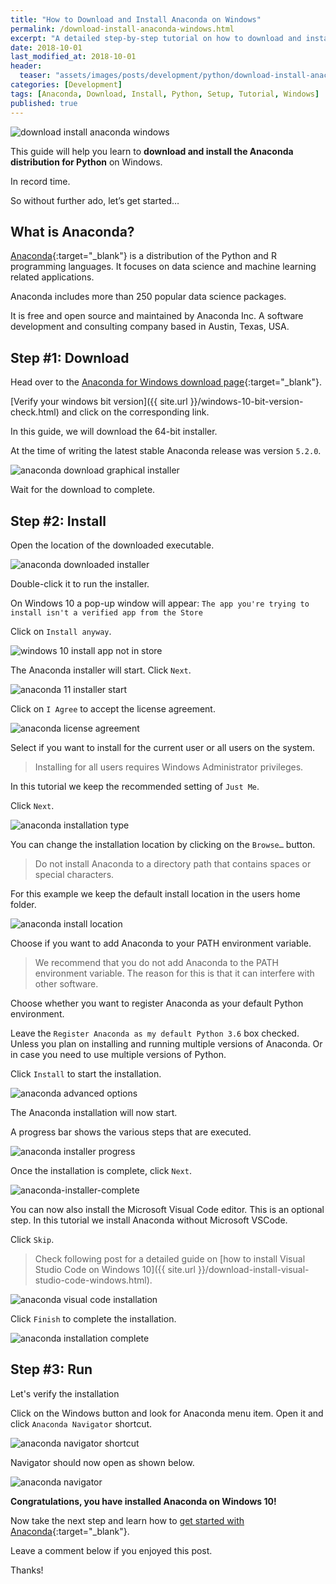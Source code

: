 ```yaml
---
title: "How to Download and Install Anaconda on Windows"
permalink: /download-install-anaconda-windows.html
excerpt: "A detailed step-by-step tutorial on how to download and install Anaconda on Windows 10."
date: 2018-10-01
last_modified_at: 2018-10-01
header:
  teaser: "assets/images/posts/development/python/download-install-anaconda-windows.png"
categories: [Development]
tags: [Anaconda, Download, Install, Python, Setup, Tutorial, Windows]
published: true
---
```


<img src="{{ site.url }}/assets/images/posts/development/python/download-install-anaconda-windows.png" alt="download install anaconda windows" class="align-right title-image">

This guide will help you learn to **download and install the Anaconda distribution for Python** on Windows.

In record time.

So without further ado, let’s get started…

## What is Anaconda?

[Anaconda](https://en.wikipedia.org/wiki/Anaconda_(Python_distribution)){:target="_blank"} is a distribution of the Python and R programming languages. It focuses on data science and machine learning related applications.

Anaconda includes more than 250 popular data science packages.

It is free and open source and maintained by Anaconda Inc. A software development and consulting company based in Austin, Texas, USA.

## Step #1: Download

Head over to the [Anaconda for Windows download page](https://www.anaconda.com/download/#windows){:target="_blank"}.

[Verify your windows bit version]({{ site.url }}/windows-10-bit-version-check.html) and click on the corresponding link.

In this guide, we will download the 64-bit installer.

At the time of writing the latest stable Anaconda release was version `5.2.0`.

<img src="{{ site.url }}/assets/images/posts/development/python/anaconda-download-graphical-installer.png" alt="anaconda download graphical installer">

Wait for the download to complete.

## Step #2: Install

Open the location of the downloaded executable.

<img src="{{ site.url }}/assets/images/posts/development/python/anaconda-downloaded-installer.png" alt="anaconda downloaded installer">

Double-click it to run the installer.

On Windows 10 a pop-up window will appear: `The app you're trying to install isn't a verified app from the Store`

Click on `Install anyway`.

<img src="{{ site.url }}/assets/images/posts/windows-10-install-app-not-in-store.png" alt="windows 10 install app not in store">

The Anaconda installer will start. Click `Next`.

<img src="{{ site.url }}/assets/images/posts/development/python/anaconda-installer-start.png" alt="anaconda 11 installer start">

Click on `I Agree` to accept the license agreement.

<img src="{{ site.url }}/assets/images/posts/development/python/anaconda-license-agreement.png" alt="anaconda license agreement">

Select if you want to install for the current user or all users on the system.

> Installing for all users requires Windows Administrator privileges.

In this tutorial we keep the recommended setting of `Just Me`.

Click `Next`.

<img src="{{ site.url }}/assets/images/posts/development/python/anaconda-installation-type.png" alt="anaconda installation type">

You can change the installation location by clicking on the `Browse…` button.

> Do not install Anaconda to a directory path that contains spaces or special characters.

For this example we keep the default install location in the users home folder.

<img src="{{ site.url }}/assets/images/posts/development/python/anaconda-install-location.png" alt="anaconda install location">

Choose if you want to add Anaconda to your PATH environment variable.

> We recommend that you do not add Anaconda to the PATH environment variable. The reason for this is that it can interfere with other software.

Choose whether you want to register Anaconda as your default Python environment.

Leave the `Register Anaconda as my default Python 3.6` box checked. Unless you plan on installing and running multiple versions of Anaconda. Or in case you need to use multiple versions of Python.

Click `Install` to start the installation.

<img src="{{ site.url }}/assets/images/posts/development/python/anaconda-advanced-options.png" alt="anaconda advanced options">

The Anaconda installation will now start.

A progress bar shows the various steps that are executed.

<img src="{{ site.url }}/assets/images/posts/development/python/anaconda-installer-progress.png" alt="anaconda installer progress">

Once the installation is complete, click `Next`.

<img src="{{ site.url }}/assets/images/posts/development/python/anaconda-installer-complete.png" alt="anaconda-installer-complete">

You can now also install the Microsoft Visual Code editor. This is an optional step. In this tutorial we install Anaconda without Microsoft VSCode.

Click `Skip`.

> Check following post for a detailed guide on [how to install Visual Studio Code on Windows 10]({{ site.url }}/download-install-visual-studio-code-windows.html).

<img src="{{ site.url }}/assets/images/posts/development/python/anaconda-visual-code-installation.png" alt="anaconda visual code installation">

Click `Finish` to complete the installation.

<img src="{{ site.url }}/assets/images/posts/development/python/anaconda-installation-complete.png" alt="anaconda installation complete">

## Step #3: Run

Let's verify the installation

Click on the Windows button and look for Anaconda menu item. Open it and click `Anaconda Navigator` shortcut.

<img src="{{ site.url }}/assets/images/posts/development/python/anaconda-navigator-shortcut.png" alt="anaconda navigator shortcut">

Navigator should now open as shown below.

<img src="{{ site.url }}/assets/images/posts/development/python/anaconda-navigator.png" alt="anaconda navigator">

**Congratulations, you have installed Anaconda on Windows 10!**

Now take the next step and learn how to [get started with Anaconda](https://docs.anaconda.com/anaconda/user-guide/getting-started/){:target="_blank"}.

Leave a comment below if you enjoyed this post.

Thanks!

